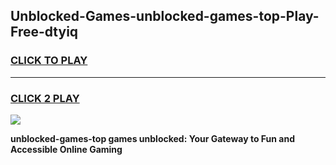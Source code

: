 
## Unblocked-Games-unblocked-games-top-Play-Free-dtyiq
<h3>
<a href="https://premium76.site?title=unblocked-games-top&ref=21A">CLICK TO PLAY</a></h3>
<hr>

<h3>
<a href="https://premium76.site?title=unblocked-games-top&ref=21A">CLICK 2 PLAY</a>
  
</h3>

<a href="https://premium76.site?title=unblocked-games-top&ref=21A"><img src="https://clearcache.store/games.png"></a>


**unblocked-games-top games unblocked: Your Gateway to Fun and Accessible Online Gaming**
